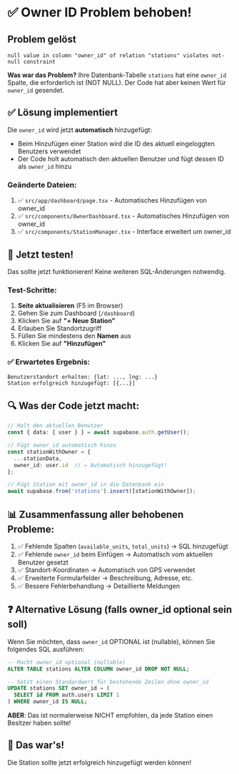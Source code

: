 # ✅ Owner ID Problem behoben!

## Problem gelöst
```
null value in column "owner_id" of relation "stations" violates not-null constraint
```

**Was war das Problem?**
Ihre Datenbank-Tabelle `stations` hat eine `owner_id` Spalte, die erforderlich ist (NOT NULL). Der Code hat aber keinen Wert für `owner_id` gesendet.

## ✅ Lösung implementiert

Die `owner_id` wird jetzt **automatisch** hinzugefügt:
- Beim Hinzufügen einer Station wird die ID des aktuell eingeloggten Benutzers verwendet
- Der Code holt automatisch den aktuellen Benutzer und fügt dessen ID als `owner_id` hinzu

### Geänderte Dateien:
1. ✅ `src/app/dashboard/page.tsx` - Automatisches Hinzufügen von owner_id
2. ✅ `src/components/OwnerDashboard.tsx` - Automatisches Hinzufügen von owner_id
3. ✅ `src/components/StationManager.tsx` - Interface erweitert um owner_id

## 🚀 Jetzt testen!

Das sollte jetzt funktionieren! Keine weiteren SQL-Änderungen notwendig.

### Test-Schritte:
1. **Seite aktualisieren** (F5 im Browser)
2. Gehen Sie zum Dashboard (`/dashboard`)
3. Klicken Sie auf **"+ Neue Station"**
4. Erlauben Sie Standortzugriff
5. Füllen Sie mindestens den **Namen** aus
6. Klicken Sie auf **"Hinzufügen"**

### ✅ Erwartetes Ergebnis:
```
Benutzerstandort erhalten: {lat: ..., lng: ...}
Station erfolgreich hinzugefügt: [{...}]
```

## 🔍 Was der Code jetzt macht:

```typescript
// Holt den aktuellen Benutzer
const { data: { user } } = await supabase.auth.getUser();

// Fügt owner_id automatisch hinzu
const stationWithOwner = {
  ...stationData,
  owner_id: user.id  // ← Automatisch hinzugefügt!
};

// Fügt Station mit owner_id in die Datenbank ein
await supabase.from('stations').insert([stationWithOwner]);
```

## 📊 Zusammenfassung aller behobenen Probleme:

1. ✅ Fehlende Spalten (`available_units`, `total_units`) → SQL hinzugefügt
2. ✅ Fehlende `owner_id` beim Einfügen → Automatisch vom aktuellen Benutzer gesetzt
3. ✅ Standort-Koordinaten → Automatisch von GPS verwendet
4. ✅ Erweiterte Formularfelder → Beschreibung, Adresse, etc.
5. ✅ Bessere Fehlerbehandlung → Detaillierte Meldungen

## ❓ Alternative Lösung (falls owner_id optional sein soll)

Wenn Sie möchten, dass `owner_id` OPTIONAL ist (nullable), können Sie folgendes SQL ausführen:

```sql
-- Macht owner_id optional (nullable)
ALTER TABLE stations ALTER COLUMN owner_id DROP NOT NULL;

-- Setzt einen Standardwert für bestehende Zeilen ohne owner_id
UPDATE stations SET owner_id = (
  SELECT id FROM auth.users LIMIT 1
) WHERE owner_id IS NULL;
```

**ABER**: Das ist normalerweise NICHT empfohlen, da jede Station einen Besitzer haben sollte!

## 🎉 Das war's!

Die Station sollte jetzt erfolgreich hinzugefügt werden können!


